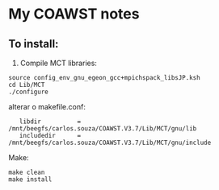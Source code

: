 # My COAWST notes

## To install:

1. Compile MCT libraries:

~~~
source config_env_gnu_egeon_gcc+mpichspack_libsJP.ksh
cd Lib/MCT
./configure
~~~

alterar o makefile.conf:
~~~
   libdir          = /mnt/beegfs/carlos.souza/COAWST.V3.7/Lib/MCT/gnu/lib
   includedir      = /mnt/beegfs/carlos.souza/COAWST.V3.7/Lib/MCT/gnu/include
~~~

Make:
~~~
make clean
make install


